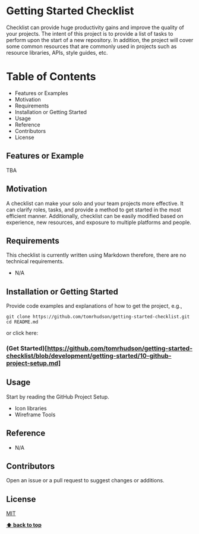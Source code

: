 # Getting Started Checklist

Checklist can provide huge productivity gains and improve the quality of your projects. The intent of this project is to
provide a list of tasks to perform upon the start of a new repository. In addition, the project will cover some common resources that are commonly used in projects such as resource libraries, APIs, style guides, etc.

# Table of Contents

+ Features or Examples
+ Motivation
+ Requirements
+ Installation or Getting Started
+ Usage
+ Reference
+ Contributors
+ License

## Features or Example

TBA

## Motivation

A checklist can make your solo and your team projects more effective. It can clarify roles, tasks, and provide a method to
get started in the most efficient manner. Additionally, checklist can be easily modified based on experience, new resources, and
exposure to multiple platforms and people.

## Requirements

This checklist is currently written using Markdown therefore, there are no technical requirements.
+ N/A

## Installation or Getting Started

Provide code examples and explanations of how to get the project, e.g.,

	git clone https://github.com/tomrhudson/getting-started-checklist.git
    cd README.md

or click here:
### (Get Started)[https://github.com/tomrhudson/getting-started-checklist/blob/development/getting-started/10-github-project-setup.md]

## Usage

Start by reading the GitHub Project Setup.

+ Icon libraries
+ Wireframe Tools

## Reference

+ N/A

## Contributors

Open an issue or a pull request to suggest changes or additions.

## License

[MIT](https://github.com/tomrhudson/getting-started-checklist/blob/master/LICENSE)

**[⬆ back to top](#table-of-contents)**
